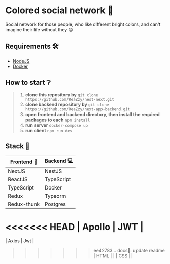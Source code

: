 # Colored social network 🎨

Social network for those people, who like different bright colors,
and can't imagine their life without they 😊

## Requirements 🛠
- [NodeJS](https://nodejs.org/en/)
- [Docker](https://www.docker.com/get-started)
## How to start ❔

> 1. __clone this repository by__
> ```git clone https://github.com/ReaZzy/nest-next.git```
> 2. __clone backend repository by__
> ```git clone https://github.com/ReaZzy/next-app-backend.git```
> 3. __open frontend and backend directory, then install the required packages to each__
> ```npm install```
> 4. __run server__
> ```docker-compose up```
> 5. __run client__
> ```npm run dev```

## Stack 🔨
| Frontend 🧑    | Backend 💻   |
|-------------|------------|
| NextJS      | NestJS     |
| ReactJS     | TypeScript |
| TypeScript  | Docker     |
| Redux       | Typeorm    |
| Redux-thunk | Postgres   |
<<<<<<< HEAD
| Apollo      | JWT        |
=======
| Axios       | Jwt        |
>>>>>>> ee42783... docs📄: update readme
| HTML        |            |
| CSS         |            |
